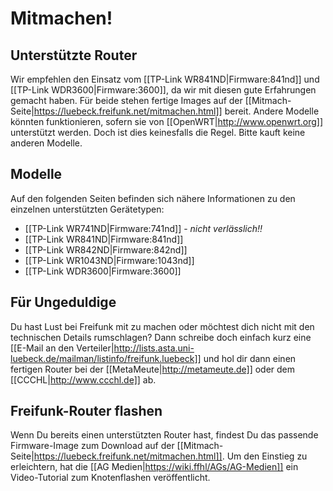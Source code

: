 # Mitmachen!

## Unterstützte Router
Wir empfehlen den Einsatz vom [[TP-Link WR841ND|Firmware:841nd]] und [[TP-Link WDR3600|Firmware:3600]], da wir mit diesen gute Erfahrungen gemacht haben.
Für beide stehen fertige Images auf der [[Mitmach-Seite|https://luebeck.freifunk.net/mitmachen.html]] bereit.
Andere Modelle könnten funktionieren, sofern sie von [[OpenWRT|http://www.openwrt.org]] unterstützt werden. Doch ist dies keinesfalls die Regel. Bitte kauft keine anderen Modelle.

## Modelle
Auf den folgenden Seiten befinden sich nähere Informationen zu den einzelnen unterstützten Gerätetypen:
 * [[TP-Link WR741ND|Firmware:741nd]] - *nicht verlässlich!!*
 * [[TP-Link WR841ND|Firmware:841nd]]
 * [[TP-Link WR842ND|Firmware:842nd]]
 * [[TP-Link WR1043ND|Firmware:1043nd]]
 * [[TP-Link WDR3600|Firmware:3600]]

## Für Ungeduldige
Du hast Lust bei Freifunk mit zu machen oder möchtest dich nicht mit den technischen Details rumschlagen?
Dann schreibe doch einfach kurz eine [[E-Mail an den Verteiler|http://lists.asta.uni-luebeck.de/mailman/listinfo/freifunk.luebeck]] und hol dir dann einen fertigen Router bei der [[MetaMeute|http://metameute.de]] oder dem [[CCCHL|http://www.ccchl.de]] ab.

## Freifunk-Router flashen
Wenn Du bereits einen unterstützten Router hast, findest Du das passende Firmware-Image zum Download auf der [[Mitmach-Seite|https://luebeck.freifunk.net/mitmachen.html]].
Um den Einstieg zu erleichtern, hat die [[AG Medien|https://wiki.ffhl/AGs/AG-Medien]] ein Video-Tutorial zum Knotenflashen veröffentlicht.
